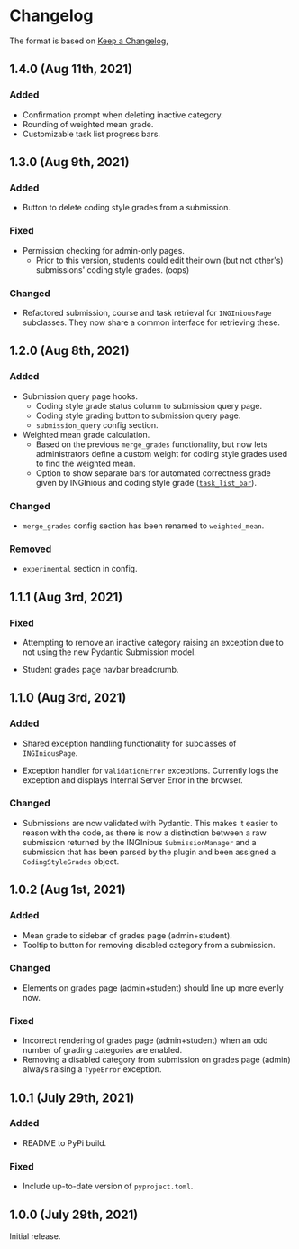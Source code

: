 # Changelog

The format is based on [Keep a Changelog](https://keepachangelog.com/en/1.0.0/),

## 1.4.0 (Aug 11th, 2021)

### Added

- Confirmation prompt when deleting inactive category.
- Rounding of weighted mean grade.
- Customizable task list progress bars.

## 1.3.0 (Aug 9th, 2021)

### Added

- Button to delete coding style grades from a submission.

### Fixed

- Permission checking for admin-only pages.
    - Prior to this version, students could edit their own (but not other's) submissions' coding style grades. (oops)

### Changed

- Refactored submission, course and task retrieval for `INGIniousPage` subclasses. They now share a common interface for retrieving these.

## 1.2.0 (Aug 8th, 2021)

### Added

- Submission query page hooks.
    - Coding style grade status column to submission query page.
    - Coding style grading button to submission query page.
    - `submission_query` config section.
- Weighted mean grade calculation.
    - Based on the previous `merge_grades` functionality, but now lets administrators define a custom weight for coding style grades used to find the weighted mean.
    - Option to show separate bars for automated correctness grade given by INGInious and coding style grade ([`task_list_bar`](https://pederha.github.io/inginious-coding-style/configuration/#task_list_bar)).

### Changed

- `merge_grades` config section has been renamed to `weighted_mean`.

### Removed

- `experimental` section in config.

## 1.1.1 (Aug 3rd, 2021)

### Fixed

- Attempting to remove an inactive category raising an exception due to not using the new Pydantic Submission model.

- Student grades page navbar breadcrumb.

## 1.1.0 (Aug 3rd, 2021)

### Added

- Shared exception handling functionality for subclasses of `INGIniousPage`.

- Exception handler for `ValidationError` exceptions. Currently logs the exception and displays Internal Server Error in the browser.

### Changed

- Submissions are now validated with Pydantic. This makes it easier to reason with the code, as there is now a distinction between a raw submission returned by the INGInious `SubmissionManager` and a submission that has been parsed by the plugin and been assigned a `CodingStyleGrades` object.

## 1.0.2 (Aug 1st, 2021)

### Added
- Mean grade to sidebar of grades page (admin+student).
- Tooltip to button for removing disabled category from a submission.

### Changed
- Elements on grades page (admin+student) should line up more evenly now.


### Fixed
- Incorrect rendering of grades page (admin+student) when an odd number of grading categories are enabled.
- Removing a disabled category from submission on grades page (admin) always raising a `TypeError` exception.

## 1.0.1 (July 29th, 2021)

### Added
- README to PyPi build.

### Fixed
- Include up-to-date version of `pyproject.toml`.

## 1.0.0 (July 29th, 2021)

Initial release.
